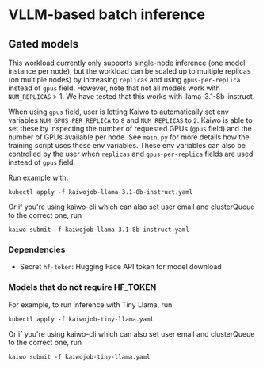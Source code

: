 # VLLM-based batch inference

## Gated models

This workload currently only supports single-node inference (one model instance per node), but the workload can be scaled up to multiple replicas (on multiple nodes) by increasing `replicas` and using `gpus-per-replica` instead of `gpus` field. However, note that not all models work with `NUM_REPLICAS` > 1. We have tested that this works with llama-3.1-8b-instruct. 

When using `gpus` field,  user is letting Kaiwo to automatically set env variables `NUM_GPUS_PER_REPLICA` to `8` and `NUM_REPLICAS` to `2`. Kaiwo is able to set these by inspecting the number of requested GPUs (`gpus` field) and the number of GPUs available per node. See `main.py` for more details how the training script uses these env variables. These env variables can also be controlled by the user when `replicas` and `gpus-per-replica` fields are used instead of `gpus` field.

Run example with:

`kubectl apply -f kaiwojob-llama-3.1-8b-instruct.yaml`

Or if you're using kaiwo-cli which can also set user email and clusterQueue to the correct one, run

`kaiwo submit -f kaiwojob-llama-3.1-8b-instruct.yaml`

### Dependencies
- Secret `hf-token`: Hugging Face API token for model download

### Models that do not require HF_TOKEN

For example, to run inference with Tiny Llama, run 

`kubectl apply -f kaiwojob-tiny-llama.yaml`

Or if you're using kaiwo-cli which can also set user email and clusterQueue to the correct one, run

`kaiwo submit -f kaiwojob-tiny-llama.yaml`